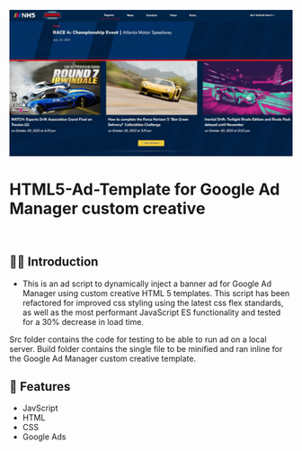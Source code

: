 ![](https://github.com/Matthewpco/WP-Plugin-API-Posts/blob/main/wp-plugin-restapi.jpg)

# HTML5-Ad-Template for Google Ad Manager custom creative

<br>

## 🙋‍♂️ Introduction

- This is an ad script to dynamically inject a banner ad for Google Ad Manager using custom creative HTML 5 templates. This script has been refactored for improved css styling using the latest css flex standards, as well as the most performant JavaScript ES functionality and tested for a 30% decrease in load time.

Src folder contains the code for testing to be able to run ad on a local server.
Build folder contains the single file to be minified and ran inline for the Google Ad Manager custom creative template.
<br>

## 📜 Features

- JavScript
- HTML
- CSS
- Google Ads
